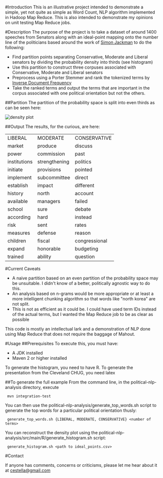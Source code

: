 #Introduction
This is an illustrative project intended to demonstrate a simple, yet not quite as simple as Word Count, NLP algorithm implemented in Hadoop Map Reduce.  This is also intended to demonstrate my opinions on unit testing Map Reduce jobs.

#Description
The purpose of the project is to take a dataset of around 1400 speeches from Senators along with an ideal-point mapping onto the number line of the politicians based around the work of [Simon Jackman](http://jackman.stanford.edu/blog/?p=2084) to do the following:

* Find partition points separating Conservative, Moderate and Liberal senators by dividing the probability density into thirds (see histogram)
* Use this partition to construct three corpuses associated with Conservative, Moderate and Liberal senators
* Preprocess using a Porter Stemmer and rank the tokenized terms by [Inverse Document Frequency](http://en.wikipedia.org/wiki/Okapi_BM25#IDF_Information_Theoretic_Interpretation)
* Take the ranked terms and output the terms that are important in the corpus associated with one political orientation but not the others.

##Partition
The partition of the probability space is split into even thirds as can be seen here:

![density plot](https://github.com/cestella/CHUG-talk/raw/master/political-nlp-analysis/src/main/R/histogram.png "Density Plot")


##Output
The results, for the curious, are here:
<table>
<tr><td>LIBERAL</td><td>MODERATE</td><td>CONSERVATIVE</td></tr>
<tr><td>market</td><td>produce</td><td>discuss</td></tr>
<tr><td>power</td><td>commission</td><td>past</td></tr>
<tr><td>institutions</td><td>strengthening</td><td>politics</td></tr>
<tr><td>initiate</td><td>provisions</td><td>pointed</td></tr>
<tr><td>implement</td><td>subcommittee</td><td>direct</td></tr>
<tr><td>establish</td><td>impact</td><td>different</td></tr>
<tr><td>history</td><td>north</td><td>account</td></tr>
<tr><td>available</td><td>managers</td><td>failed</td></tr>
<tr><td>school</td><td>sure</td><td>debate</td></tr>
<tr><td>according</td><td>hard</td><td>instead</td></tr>
<tr><td>risk</td><td>sent</td><td>rates</td></tr>
<tr><td>measures</td><td>defense</td><td>reason</td></tr>
<tr><td>children</td><td>fiscal</td><td>congressional</td></tr>
<tr><td>expand</td><td>honorable</td><td>budgeting</td></tr>
<tr><td>trained</td><td>ability</td><td>question</td></tr>
</table>

#Current Caveats
* A naive partition based on an even partition of the probability space may be unsuitable.  I didn't know of a better, politically agnostic way to do this.
* An analysis based on n-grams would be more appropriate or at least a more intelligent chunking algorithm so that words like "north korea" are not split.
* This is not as efficient as it could be.  I could have used term IDs instead of the actual terms, but I wanted the Map Reduce job to be as clear as possible

This code is mostly an intellectual lark and a demonstration of NLP done using Map Reduce that does not require the baggage of Mahout.

#Usage
##Prerequisites
To execute this, you must have:

* A JDK installed
* Maven 2 or higher installed

To generate the histogram, you need to have R.
To generate the presentation from the Cleveland CHUG, you need latex

##To generate the full example
From the command line, in the political-nlp-analysis directory, execute

     mvn integration-test

You can then use the political-nlp-analysis/generate_top_words.sh script
to generate the top words for a particular political orientation thusly:

     generate_top_words.sh {LIBERAL, MODERATE, CONSERVATIVE} <number of terms>

You can reconstruct the density plot using the political-nlp-analysis/src/main/R/generate_histogram.sh script:

     generate_histogram.sh <path to ideal_points.csv>

#Contact

If anyone has comments, concerns or criticisms, please let me hear about it at cestella@gmail.com

